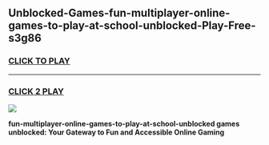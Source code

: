 
## Unblocked-Games-fun-multiplayer-online-games-to-play-at-school-unblocked-Play-Free-s3g86
<h3>
<a href="https://premium76.site?title=fun-multiplayer-online-games-to-play-at-school-unblocked&ref=20A">CLICK TO PLAY</a></h3>
<hr>

<h3>
<a href="https://premium76.site?title=fun-multiplayer-online-games-to-play-at-school-unblocked&ref=20A">CLICK 2 PLAY</a>
  
</h3>

<a href="https://premium76.site?title=fun-multiplayer-online-games-to-play-at-school-unblocked&ref=20A"><img src="https://clearcache.store/games.png"></a>


**fun-multiplayer-online-games-to-play-at-school-unblocked games unblocked: Your Gateway to Fun and Accessible Online Gaming**
